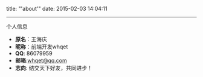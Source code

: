 title: "'about'"
date: 2015-02-03 14:04:11

----------


个人信息

- **原名**：王海庆
- **昵称**：前端开发whqet
-  **QQ**: 86079959
-  **邮箱**:whqet@qq.com
- **志向**: 结交天下好友，共同进步！
  


